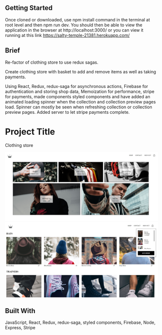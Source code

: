 ## Getting Started

Once cloned or downloaded, use npm install command in the terminal at root level and then npm run dev. You should then be able to view the application in the browser at http://localhost:3000/ or you can view it running at this link https://salty-temple-21381.herokuapp.com/

## Brief

Re-factor of clothing store to use redux sagas.

Create clothing store with basket to add and remove items as well as taking payments.

Using React, Redux, redux-saga for asynchronous actions, Firebase for authentication and storing shop data, Memoization for performance, stripe for payments, made components styled components and have added an animated loading spinner when the collection and collection preview pages load. Spinner can mostly be seen when refreshing collection or collection preview pages. Added server to let stripe payments complete.

# Project Title

Clothing store


<img src="public/images/clothing-store.png">


<img src="public/images/clothing-store2.png">


## Built With

JavaScript, React, Redux, redux-saga, styled components, Firebase, Node, Express, Stripe 
